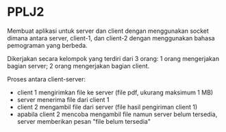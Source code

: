 # PPLJ2
Membuat aplikasi untuk server dan client dengan menggunakan socket dimana antara server, client-1, dan client-2 dengan menggunakan bahasa pemograman yang berbeda.

Dikerjakan secara kelompok yang terdiri dari 3 orang: 1 orang mengerjakan bagian server; 2 orang mengerjakan bagian client.

Proses antara client-server:
- client 1 mengirimkan file ke server (file pdf, ukurang maksimum 1 MB)
- server menerima file dari client 1
- client 2 mengambil file dari server (file hasil pengiriman client 1)
- apabila client 2 mencoba mengambil file namun server belum tersedia, server memberikan pesan "file belum tersedia"